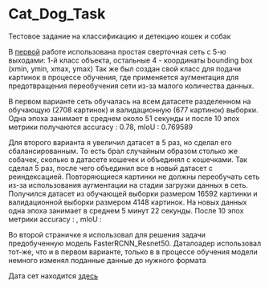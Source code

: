 # Cat_Dog_Task

Тестовое задание на классификацию и детекцию кошек и собак

В [первой](https://github.com/AndreyBuynov/Cat_Dog_Task/blob/main/task.ipynb) работе использована простая сверточная сеть с 5-ю выходами: 1-й класс объекта, остальные 4 - координаты bounding box (xmin, ymin, xmax, ymax)
Так же был создан свой класс для подачи картинок в процессе обучения, где применяется аугментация для предотвращения переобучения сети из-за малого количества данных.

В первом варианте сеть обучалась на всем датасете разделенном на обучающую (2708 картинок) и валидационную (677 картинок) выборки.
Одна эпоха занимает в среднем около 51 секунды и после 10 эпох метрики получаются accuracy : 0.78, mIoU : 0.769589

Для второго варианта я увеличил датасет в 5 раз, но сделал его сбалансированным. То есть брал случайным образом столько же собачек, сколько в датасете кошечек и объединял с кошечками. Так сделал 5 раз, после чего объединил все в новый датасет с реиндексацией. Повторяющиеся картинки не должны переобучать сеть из-за использования аугментации на стадии загрузки данных в сеть. Получился датасет из обучающей выборки размером 16592 картинки и валидационной выборки размером 4148 картинок.
На новых данных одна эпоха занимает в среднем 5 минут 22 секунды.
После 10 эпох метрики accuracy : , mIoU : 

Во второй страничке я использовал для решения задачи предобученную модель FasterRCNN_Resnet50. Даталоадер использовал тот-же, что и в первом варианте, только в в процессе обучения модели немного изменял поданные данные до нужного формата

Дата сет находится [здесь](https://cloud.neurus.ru/index.php/s/DFQ4jbsoCfLgzXz)
